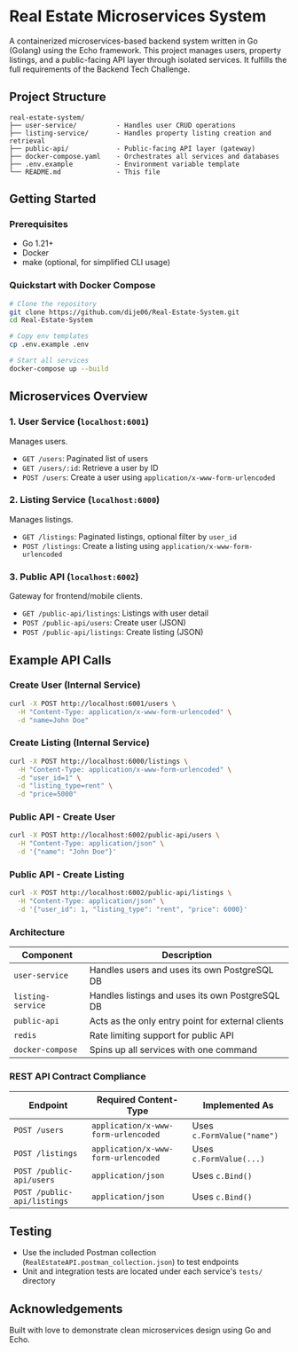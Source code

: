 # Real Estate Microservices System

A containerized microservices-based backend system written in Go (Golang) using the Echo framework. This project manages users, property listings, and a public-facing API layer through isolated services. It fulfills the full requirements of the Backend Tech Challenge.

## Project Structure

```
real-estate-system/
├── user-service/          - Handles user CRUD operations  
├── listing-service/       - Handles property listing creation and retrieval  
├── public-api/            - Public-facing API layer (gateway)  
├── docker-compose.yaml    - Orchestrates all services and databases  
├── .env.example           - Environment variable template  
└── README.md              - This file
```

## Getting Started

### Prerequisites

- Go 1.21+
- Docker
- make (optional, for simplified CLI usage)

### Quickstart with Docker Compose

```bash
# Clone the repository
git clone https://github.com/dije06/Real-Estate-System.git
cd Real-Estate-System

# Copy env templates
cp .env.example .env

# Start all services
docker-compose up --build
```

## Microservices Overview

### 1. User Service (`localhost:6001`)

Manages users.

- `GET /users`: Paginated list of users  
- `GET /users/:id`: Retrieve a user by ID  
- `POST /users`: Create a user using `application/x-www-form-urlencoded`

### 2. Listing Service (`localhost:6000`)

Manages listings.

- `GET /listings`: Paginated listings, optional filter by `user_id`  
- `POST /listings`: Create a listing using `application/x-www-form-urlencoded`

### 3. Public API (`localhost:6002`)

Gateway for frontend/mobile clients.

- `GET /public-api/listings`: Listings with user detail  
- `POST /public-api/users`: Create user (JSON)  
- `POST /public-api/listings`: Create listing (JSON)

## Example API Calls

### Create User (Internal Service)

```bash
curl -X POST http://localhost:6001/users \
  -H "Content-Type: application/x-www-form-urlencoded" \
  -d "name=John Doe"
```

### Create Listing (Internal Service)

```bash
curl -X POST http://localhost:6000/listings \
  -H "Content-Type: application/x-www-form-urlencoded" \
  -d "user_id=1" \
  -d "listing_type=rent" \
  -d "price=5000"
```

### Public API - Create User

```bash
curl -X POST http://localhost:6002/public-api/users \
  -H "Content-Type: application/json" \
  -d '{"name": "John Doe"}'
```

### Public API - Create Listing

```bash
curl -X POST http://localhost:6002/public-api/listings \
  -H "Content-Type: application/json" \
  -d '{"user_id": 1, "listing_type": "rent", "price": 6000}'
```

### Architecture

| Component        | Description                                       |
|------------------|---------------------------------------------------|
| `user-service`   | Handles users and uses its own PostgreSQL DB      |
| `listing-service`| Handles listings and uses its own PostgreSQL DB   |
| `public-api`     | Acts as the only entry point for external clients |
| `redis`          | Rate limiting support for public API              |
| `docker-compose` | Spins up all services with one command            |

### REST API Contract Compliance

| Endpoint                   | Required Content-Type              | Implemented As                        |
|----------------------------|------------------------------------|---------------------------------------|
| `POST /users`              | `application/x-www-form-urlencoded`| Uses `c.FormValue("name")`            |
| `POST /listings`           | `application/x-www-form-urlencoded`|  Uses `c.FormValue(...)`              |
| `POST /public-api/users`   | `application/json`                 |  Uses `c.Bind()`                      |
| `POST /public-api/listings`| `application/json`                 |  Uses `c.Bind()`                      |

## Testing

- Use the included Postman collection (`RealEstateAPI.postman_collection.json`) to test endpoints  
- Unit and integration tests are located under each service's `tests/` directory

## Acknowledgements

Built with love to demonstrate clean microservices design using Go and Echo.
